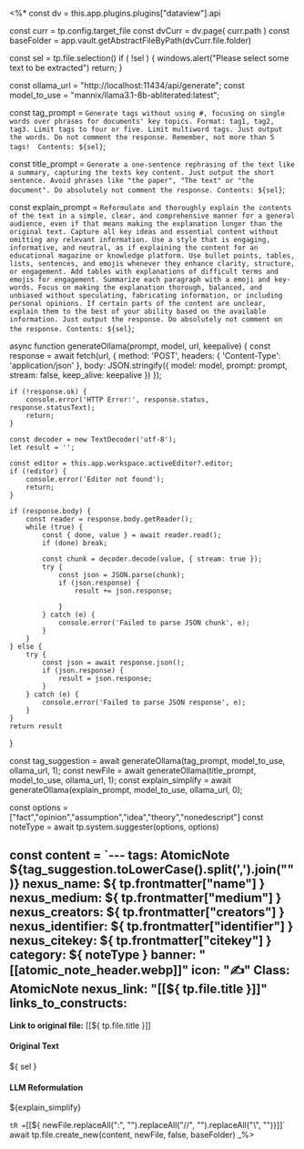 

<%*
const dv = this.app.plugins.plugins["dataview"].api

const curr = tp.config.target_file
const dvCurr = dv.page( curr.path )
const baseFolder = app.vault.getAbstractFileByPath(dvCurr.file.folder)

const sel = tp.file.selection()
if ( !sel ) {
  windows.alert("Please select some text to be extracted")
  return;
}

const ollama_url = "http://localhost:11434/api/generate";
const model_to_use = "mannix/llama3.1-8b-abliterated:latest";

const tag_prompt = ` Generate tags without using #, focusing on single words over phrases for documents' key topics. Format: tag1, tag2, tag3. Limit tags to four or five. Limit multiword tags. Just output the words. Do not comment the response. Remember, not more than 5 tags!  Contents: ${sel} `;

const title_prompt = ` Generate a one-sentence rephrasing of the text like a summary, capturing the texts key content. Just output the short sentence. Avoid phrases like "the paper", "The text" or "the document". Do absolutely not comment the response. Contents: ${sel} `; 

const explain_prompt = ` Reformulate and thoroughly explain the contents of the text in a simple, clear, and comprehensive manner for a general audience, even if that means making the explanation longer than the original text. Capture all key ideas and essential content without omitting any relevant information. Use a style that is engaging, informative, and neutral, as if explaining the content for an educational magazine or knowledge platform. Use bullet points, tables, lists, sentences, and emojis whenever they enhance clarity, structure, or engagement. Add tables with explanations of difficult terms and emojis for engagement. Summarize each paragraph with a emoji and key-words. Focus on making the explanation thorough, balanced, and unbiased without speculating, fabricating information, or including personal opinions. If certain parts of the content are unclear, explain them to the best of your ability based on the available information. Just output the response. Do absolutely not comment on the response. Contents: ${sel} `;


async function generateOllama(prompt, model, url, keepalive) {
	const response = await fetch(url, {
		method: 'POST',
		headers: {
			'Content-Type': 'application/json'
		},
		body: JSON.stringify({
			model: model,
			prompt: prompt,
			stream: false,
			keep_alive: keepalive
		})
	});

	if (!response.ok) {
		console.error('HTTP Error:', response.status, response.statusText);
		return;
	}

	const decoder = new TextDecoder('utf-8');
	let result = '';

	const editor = this.app.workspace.activeEditor?.editor;
	if (!editor) {
		console.error('Editor not found');
		return;
	}

	if (response.body) {
		const reader = response.body.getReader();
		while (true) {
			const { done, value } = await reader.read();
			if (done) break;

			const chunk = decoder.decode(value, { stream: true });
			try {
				const json = JSON.parse(chunk);
				if (json.response) {
					result += json.response;

				}
			} catch (e) {
				console.error('Failed to parse JSON chunk', e);
			}
		}
	} else {
		try {
			const json = await response.json();
			if (json.response) {
				result = json.response;
			}
		} catch (e) {
			console.error('Failed to parse JSON response', e);
		}
	}
	return result
}

const tag_suggestion = await generateOllama(tag_prompt, model_to_use, ollama_url, 1);
const newFile = await generateOllama(title_prompt, model_to_use, ollama_url, 1);
const explain_simplify = await generateOllama(explain_prompt, model_to_use, ollama_url, 0);

const options = ["fact","opinion","assumption","idea","theory","nonedescript"]
const noteType = await tp.system.suggester(options, options)

const content = 
`---
tags: AtomicNote ${tag_suggestion.toLowerCase().split(',').join("")}
nexus_name: ${ tp.frontmatter["name"] }
nexus_medium: ${ tp.frontmatter["medium"] } 
nexus_creators: ${ tp.frontmatter["creators"] }
nexus_identifier: ${ tp.frontmatter["identifier"] }
nexus_citekey: ${ tp.frontmatter["citekey"] }
category: ${ noteType }
banner: "[[atomic_note_header.webp]]"
icon: "✍️"
Class: AtomicNote
nexus_link: "[[${ tp.file.title }]]"
links_to_constructs:
---
**Link to original file:** [[${ tp.file.title }]]
#### Original Text

${ sel }

#### LLM Reformulation

${explain_simplify}

`
tR = `[[${ newFile.replaceAll(":", "").replaceAll("//", "").replaceAll("\\", "")}]]`
await tp.file.create_new(content, newFile, false, baseFolder)
_%>